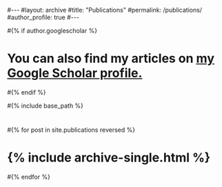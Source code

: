 #---
#layout: archive
#title: "Publications"
#permalink: /publications/
#author_profile: true
#---

#{% if author.googlescholar %}
#  You can also find my articles on <u><a href="{{author.googlescholar}}">my Google Scholar profile</a>.</u>
#{% endif %}

#{% include base_path %}
#
#{% for post in site.publications reversed %}
#  {% include archive-single.html %}
#{% endfor %}
